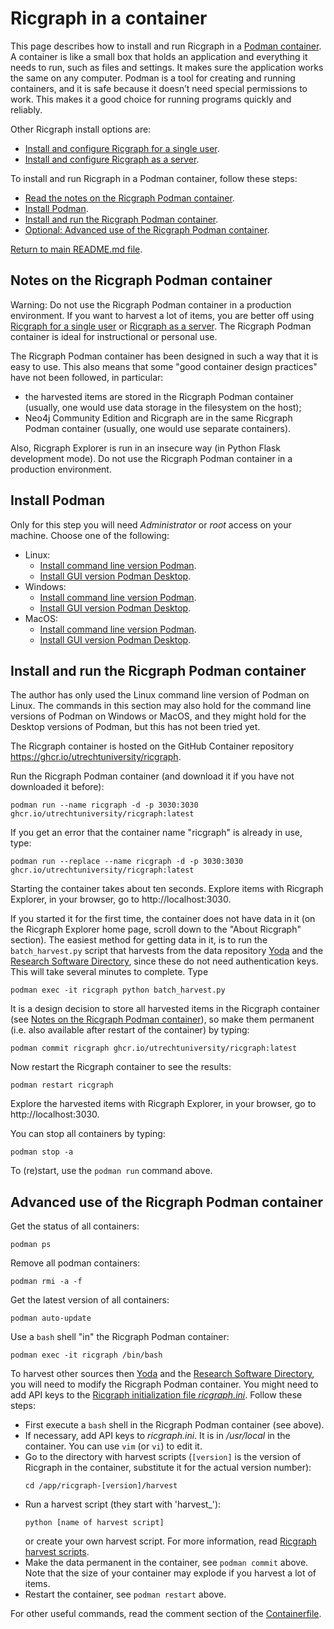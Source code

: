 # Ricgraph in a container
This page describes how to install and run Ricgraph in a 
[Podman container](https://podman.io).
A container is like a small box that holds an application and everything 
it needs to run, such as files and settings. It
makes sure the application works the same on any computer. 
Podman is a tool for creating and running containers, and it
is safe because it doesn’t need special permissions to work. 
This makes it a good choice for running programs quickly and reliably.

Other Ricgraph install options are:
* [Install and configure
  Ricgraph for a single user](ricgraph_install_configure.md).
* [Install and configure
  Ricgraph as a server](ricgraph_as_server.md).
 
To install and run Ricgraph in a Podman container, 
follow these steps:
* [Read the notes on the Ricgraph Podman container](#notes-on-the-ricgraph-podman-container).
* [Install Podman](#install-podman).
* [Install and run the Ricgraph Podman container](#install-and-run-the-ricgraph-podman-container).
* [Optional: Advanced use of the Ricgraph Podman container](#advanced-use-of-the-ricgraph-podman-container).

[Return to main README.md file](../README.md).


## Notes on the Ricgraph Podman container
Warning: Do not use the Ricgraph Podman container in a production environment.
If you want to harvest a lot of items, you are better off using 
[Ricgraph for a single user](ricgraph_install_configure.md) or
[Ricgraph as a server](ricgraph_as_server.md).
The Ricgraph Podman container is ideal for instructional or personal use.

The Ricgraph Podman container has been designed in such a way that it is easy to use.
This also means that some "good container design practices" have not been followed,
in particular:
* the harvested items are stored in the Ricgraph Podman container (usually, one would use
  data storage in the filesystem on the host);
* Neo4j Community Edition and Ricgraph are in the same Ricgraph Podman container
  (usually, one would use separate containers).

Also, Ricgraph Explorer is run in an insecure way
(in Python Flask development mode).
Do not use the Ricgraph Podman container in a production environment.


## Install Podman
Only for this step you will need *Administrator* or *root* access on
your machine.
Choose one of the following:
* Linux:
  * [Install command line version 
    Podman](https://podman.io/docs/installation#installing-on-linux).
  * [Install GUI version Podman 
    Desktop](https://podman-desktop.io/docs/installation/linux-install).
* Windows:
  * [Install command line version
    Podman](https://podman-desktop.io/docs/installation/windows-install#installing-podman).
  * [Install GUI version Podman
    Desktop](https://podman-desktop.io/docs/installation/windows-install#installing-podman-desktop).
* MacOS:
  * [Install command line version
    Podman](https://podman.io/docs/installation#macos).
  * [Install GUI version Podman
    Desktop](https://podman-desktop.io/docs/installation/macos-install).


## Install and run the Ricgraph Podman container
The author has only used the Linux command line version of Podman on Linux.
The commands in this section may also hold for the command line versions 
of Podman on Windows 
or MacOS, and they might hold for the Desktop versions of Podman,
but this has not been tried yet.

The Ricgraph container is hosted on the 
GitHub Container repository https://ghcr.io/utrechtuniversity/ricgraph.

Run the Ricgraph Podman container (and download it if you have not downloaded it before):
```
podman run --name ricgraph -d -p 3030:3030 ghcr.io/utrechtuniversity/ricgraph:latest
```
If you get an error that the container name "ricgraph" is already in use, type:
```
podman run --replace --name ricgraph -d -p 3030:3030 ghcr.io/utrechtuniversity/ricgraph:latest
```
Starting the container takes about ten seconds.
Explore items with Ricgraph Explorer,
in your browser, go to http://localhost:3030.

If you started it for the first time, 
the container does not have data in it (on the Ricgraph Explorer home page,
scroll down to the "About Ricgraph" section).
The easiest method for getting data in it, is to run the `batch_harvest.py` script
that harvests from the data repository [Yoda](https://www.uu.nl/en/research/yoda)
and the 
[Research Software Directory](https://research-software-directory.org), since these do not need authentication keys.
This will take several minutes to complete.
Type
```
podman exec -it ricgraph python batch_harvest.py
```

It is a design decision to store all harvested items in the Ricgraph container
(see [Notes on the Ricgraph Podman 
container](#notes-on-the-ricgraph-podman-container)),
so make them permanent (i.e. also available after restart of the container)
by typing:
```
podman commit ricgraph ghcr.io/utrechtuniversity/ricgraph:latest
```

Now restart the Ricgraph container to see the results:
```
podman restart ricgraph
```
Explore the harvested items with Ricgraph Explorer,
in your browser, go to http://localhost:3030.

You can stop all containers by typing:
```
podman stop -a
```
To (re)start, use the `podman run` command above.

## Advanced use of the Ricgraph Podman container
Get the status of all containers:
```
podman ps
```

Remove all podman containers:
```
podman rmi -a -f
```

Get the latest version of all containers: 
```
podman auto-update
```

Use a `bash` shell "in" the Ricgraph Podman container:
```
podman exec -it ricgraph /bin/bash
```

To harvest other sources then 
[Yoda](https://www.uu.nl/en/research/yoda)
and the 
[Research Software Directory](https://research-software-directory.org),
you will need to modify the Ricgraph Podman container. You might need to add API keys
to the [Ricgraph initialization file 
*ricgraph.ini*](ricgraph_install_configure.md#ricgraph-initialization-file).
Follow these steps:
* First execute a `bash` shell in the Ricgraph Podman container (see above).
* If necessary, add API keys to *ricgraph.ini*. It is in */usr/local* in the container.
  You can use `vim` (or `vi`) to edit it.
* Go to the directory with harvest scripts (`[version]` is the version of Ricgraph in
  the container, substitute it for the actual version number):
  ```
  cd /app/ricgraph-[version]/harvest
  ```
* Run a harvest script (they start with 'harvest_'):
  ```
  python [name of harvest script]
  ```
  or create your own harvest script.
  For more information, read [Ricgraph harvest scripts](ricgraph_harvest_scripts.md).
* Make the data permanent in the container, see `podman commit` above.  
  Note that the size of your container may explode if you harvest a lot of items.
* Restart the container, see `podman restart` above.

For other useful commands, read the comment section of the [Containerfile](../Containerfile).
